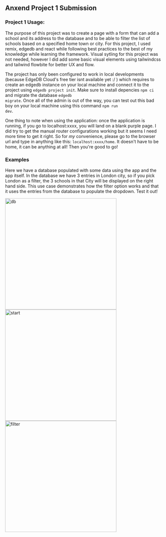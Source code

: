 ## Anxend Project 1 Submission

### Project 1 Usage:

The purpose of this project was to create a page with a form that can add a school and its address to the database and to be able to filter the list of schools based
on a specified home town or city. For this project, I used remix, edgedb and react while following best practices to the best of my knowledge while learning the framework.
Visual sytling for this project was not needed, however I did add some basic visual elements using tailwindcss and tailwind flowbite for better UX and flow.

The project has only been configured to work in local developments (because EdgeDB Cloud's free tier isnt available yet :/ ) which requires to create an edgedb instance
on your local machine and connect it to the project using <code>edgedb project init</code>. Make sure to install depencies <code>npm ci</code> and migrate the database 
<code>edgedb migrate</code>. Once all of the admin is out of the way, you can test out this bad boy on your local machine using this command <code>npm run dev</code>.

One thing to note when using the application: once the application is running, if you go to localhost:xxxx, you will land on a blank purple page. I did try to get
the manual router configurations working but it seems I need more time to get it right. So for *my* convenience, please go to the browser url and type in anything like this:
<code>localhost:xxxx/home</code>. It doesn't have to be home, it can be anything at all! Then you're good to go!

### Examples



Here we have a database populated with some data using the app and the app itself. In the database we have 3 entries in London city, so if you pick London as a filter, the
3 schools in that City will be displayed on the right hand side. This use case demonstrates how the filter option works and that it uses the entries from the database
to populate the dropdown. Test it out!

<span> 
  <img width="360" alt="db" src="https://github.com/000kev/anxend-challenge/assets/26770945/c4a73451-8079-4331-88e3-d77cf9961042">
  <img width="360" alt="start" src="https://github.com/000kev/anxend-challenge/assets/26770945/6dfeaaa1-e220-4273-9367-643c138e6bdd">
  <img width="360" alt="filter" src="https://github.com/000kev/anxend-challenge/assets/26770945/67b312f7-36a6-4051-aad7-dc970bdc1fe5">
</span>


